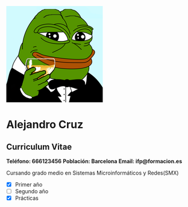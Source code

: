 ![Image](images/CVavatar.png)

# Alejandro Cruz
## Curriculum Vitae

__Teléfono: 666123456__
__Población: Barcelona__
__Email: ifp@formacion.es__


Cursando grado medio en Sistemas Microinformáticos y Redes(SMX)
- [x] Primer año
- [ ] Segundo año
- [x] Prácticas
